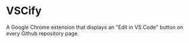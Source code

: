 # VSCify

A Google Chrome extension that displays an "Edit in VS Code" button on every Github repository page.
